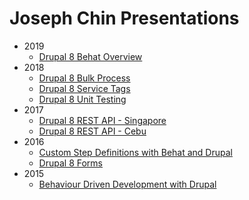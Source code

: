 # Joseph Chin Presentations
- 2019
  - [Drupal 8 Behat Overview](decks/2019-02-26_behat-overview/index.html)
- 2018  
  - [Drupal 8 Bulk Process](decks/2018-01-22_bulk-process/index.html)
  - [Drupal 8 Service Tags](decks/2018-04-17_service-tags/index.html)
  - [Drupal 8 Unit Testing](decks/2018-10-25_unit-testing/index.html)
- 2017  
  - [Drupal 8 REST API - Singapore](decks/2017-09-18_rest-api/index.html)
  - [Drupal 8 REST API - Cebu](decks/2017-11-25_rest-api/index.html)  
- 2016  
  - [Custom Step Definitions with Behat and Drupal](decks/2016-05-07_behat/index.html)
  - [Drupal 8 Forms](decks/2016-10-24_forms/index.html)
- 2015
  - [Behaviour Driven Development with Drupal](decks/2015-08-18_bdd/index.html)